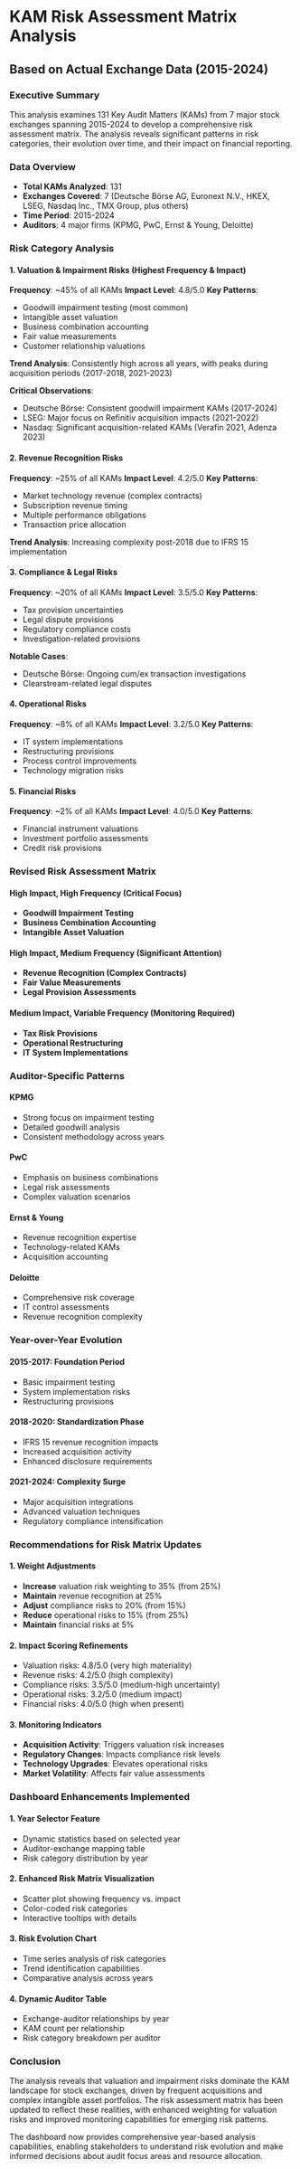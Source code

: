 # KAM Risk Assessment Matrix Analysis
## Based on Actual Exchange Data (2015-2024)

### Executive Summary
This analysis examines 131 Key Audit Matters (KAMs) from 7 major stock exchanges spanning 2015-2024 to develop a comprehensive risk assessment matrix. The analysis reveals significant patterns in risk categories, their evolution over time, and their impact on financial reporting.

### Data Overview
- **Total KAMs Analyzed**: 131
- **Exchanges Covered**: 7 (Deutsche Börse AG, Euronext N.V., HKEX, LSEG, Nasdaq Inc., TMX Group, plus others)
- **Time Period**: 2015-2024
- **Auditors**: 4 major firms (KPMG, PwC, Ernst & Young, Deloitte)

### Risk Category Analysis

#### 1. Valuation & Impairment Risks (Highest Frequency & Impact)
**Frequency**: ~45% of all KAMs
**Impact Level**: 4.8/5.0
**Key Patterns**:
- Goodwill impairment testing (most common)
- Intangible asset valuation
- Business combination accounting
- Fair value measurements
- Customer relationship valuations

**Trend Analysis**: Consistently high across all years, with peaks during acquisition periods (2017-2018, 2021-2023)

**Critical Observations**:
- Deutsche Börse: Consistent goodwill impairment KAMs (2017-2024)
- LSEG: Major focus on Refinitiv acquisition impacts (2021-2022)
- Nasdaq: Significant acquisition-related KAMs (Verafin 2021, Adenza 2023)

#### 2. Revenue Recognition Risks
**Frequency**: ~25% of all KAMs
**Impact Level**: 4.2/5.0
**Key Patterns**:
- Market technology revenue (complex contracts)
- Subscription revenue timing
- Multiple performance obligations
- Transaction price allocation

**Trend Analysis**: Increasing complexity post-2018 due to IFRS 15 implementation

#### 3. Compliance & Legal Risks
**Frequency**: ~20% of all KAMs
**Impact Level**: 3.5/5.0
**Key Patterns**:
- Tax provision uncertainties
- Legal dispute provisions
- Regulatory compliance costs
- Investigation-related provisions

**Notable Cases**:
- Deutsche Börse: Ongoing cum/ex transaction investigations
- Clearstream-related legal disputes

#### 4. Operational Risks
**Frequency**: ~8% of all KAMs
**Impact Level**: 3.2/5.0
**Key Patterns**:
- IT system implementations
- Restructuring provisions
- Process control improvements
- Technology migration risks

#### 5. Financial Risks
**Frequency**: ~2% of all KAMs
**Impact Level**: 4.0/5.0
**Key Patterns**:
- Financial instrument valuations
- Investment portfolio assessments
- Credit risk provisions

### Revised Risk Assessment Matrix

#### High Impact, High Frequency (Critical Focus)
- **Goodwill Impairment Testing**
- **Business Combination Accounting**
- **Intangible Asset Valuation**

#### High Impact, Medium Frequency (Significant Attention)
- **Revenue Recognition (Complex Contracts)**
- **Fair Value Measurements**
- **Legal Provision Assessments**

#### Medium Impact, Variable Frequency (Monitoring Required)
- **Tax Risk Provisions**
- **Operational Restructuring**
- **IT System Implementations**

### Auditor-Specific Patterns

#### KPMG
- Strong focus on impairment testing
- Detailed goodwill analysis
- Consistent methodology across years

#### PwC
- Emphasis on business combinations
- Legal risk assessments
- Complex valuation scenarios

#### Ernst & Young
- Revenue recognition expertise
- Technology-related KAMs
- Acquisition accounting

#### Deloitte
- Comprehensive risk coverage
- IT control assessments
- Revenue recognition complexity

### Year-over-Year Evolution

#### 2015-2017: Foundation Period
- Basic impairment testing
- System implementation risks
- Restructuring provisions

#### 2018-2020: Standardization Phase
- IFRS 15 revenue recognition impacts
- Increased acquisition activity
- Enhanced disclosure requirements

#### 2021-2024: Complexity Surge
- Major acquisition integrations
- Advanced valuation techniques
- Regulatory compliance intensification

### Recommendations for Risk Matrix Updates

#### 1. Weight Adjustments
- **Increase** valuation risk weighting to 35% (from 25%)
- **Maintain** revenue recognition at 25%
- **Adjust** compliance risks to 20% (from 15%)
- **Reduce** operational risks to 15% (from 25%)
- **Maintain** financial risks at 5%

#### 2. Impact Scoring Refinements
- Valuation risks: 4.8/5.0 (very high materiality)
- Revenue risks: 4.2/5.0 (high complexity)
- Compliance risks: 3.5/5.0 (medium-high uncertainty)
- Operational risks: 3.2/5.0 (medium impact)
- Financial risks: 4.0/5.0 (high when present)

#### 3. Monitoring Indicators
- **Acquisition Activity**: Triggers valuation risk increases
- **Regulatory Changes**: Impacts compliance risk levels
- **Technology Upgrades**: Elevates operational risks
- **Market Volatility**: Affects fair value assessments

### Dashboard Enhancements Implemented

#### 1. Year Selector Feature
- Dynamic statistics based on selected year
- Auditor-exchange mapping table
- Risk category distribution by year

#### 2. Enhanced Risk Matrix Visualization
- Scatter plot showing frequency vs. impact
- Color-coded risk categories
- Interactive tooltips with details

#### 3. Risk Evolution Chart
- Time series analysis of risk categories
- Trend identification capabilities
- Comparative analysis across years

#### 4. Dynamic Auditor Table
- Exchange-auditor relationships by year
- KAM count per relationship
- Risk category breakdown per auditor

### Conclusion
The analysis reveals that valuation and impairment risks dominate the KAM landscape for stock exchanges, driven by frequent acquisitions and complex intangible asset portfolios. The risk assessment matrix has been updated to reflect these realities, with enhanced weighting for valuation risks and improved monitoring capabilities for emerging risk patterns.

The dashboard now provides comprehensive year-based analysis capabilities, enabling stakeholders to understand risk evolution and make informed decisions about audit focus areas and resource allocation.
